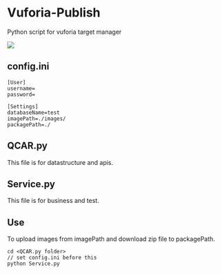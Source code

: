 # Vuforia-Publish

Python script for vuforia target manager

![](http://mec0825.net/images/QCAR/targetManager.png)

## config.ini
````
[User]
username=
password=

[Settings]
databaseName=test
imagePath=./images/
packagePath=./
````

## QCAR.py
This file is for datastructure and apis.

## Service.py
This file is for business and test.

## Use
To upload images from imagePath and download zip file to packagePath.
````
cd <QCAR.py folder>
// set config.ini before this
python Service.py
````
